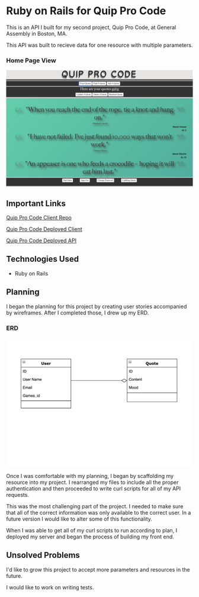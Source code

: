 # Ruby on Rails for Quip Pro Code

This is an API I built for my second project, Quip Pro Code, at General Assembly in Boston, MA.

This API was built to recieve data for one resource with multiple parameters.

### Home Page View
![HomePage](home-page.png)

## Important Links

[Quip Pro Code Client Repo](https://github.com/GMorse19/project-2-browser-GMorse.git)

[Quip Pro Code Deployed Client](https://gmorse19.github.io/project-2-browser-GMorse/)

[Quip Pro Code Deployed API](https://pacific-harbor-41390.herokuapp.com)

## Technologies Used

- Ruby on Rails

## Planning

I began the planning for this project by creating
user stories accompanied by wireframes. After I completed those, I drew up my ERD.

### ERD

![ERD](ERD.png)

Once I was comfortable with my planning, I began by scaffolding my resource into my project. I rearranged my files to include all the proper authentication and then proceeded to write curl scripts for all of my API requests.

This was the most challenging part of the project. I needed to make sure that all of the correct information was only available to the correct user. In a future version I would like to alter some of this functionality.

When I was able to get all of my curl scripts to run according to plan, I deployed my server and began the process of building my front end.

## Unsolved Problems

I'd like to grow this project to accept more parameters and resources in the future.

I would like to work on writing tests.
